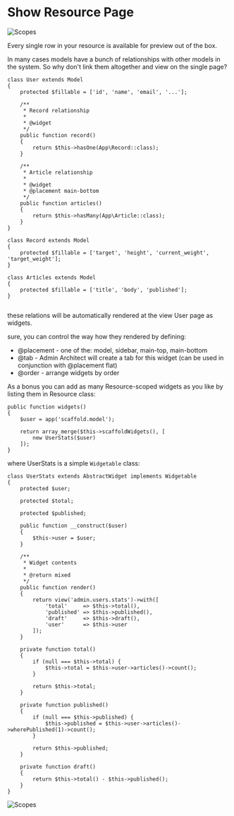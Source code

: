 # Show Resource Page

![Scopes](http://docs.adminarchitect.com/docs/images/index/presenters.jpg)

Every single row in your resource is available for preview out of the box.

In many cases models have a bunch of relationships with other models in the system. So why don't link them altogether and view on the single page?


```
class User extends Model
{
	protected $fillable = ['id', 'name', 'email', '...'];

	/**
	 * Record relationship
	 *
	 * @widget	 
	 */ 
	public function record()
	{
		return $this->hasOne(App\Record::class);
	}	

	/**
	 * Article relationship
	 *
	 * @widget
	 * @placement main-bottom	 	 
	 */ 	
	public function articles()
	{
		return $this->hasMany(App\Article::class);
	}
}

class Record extends Model
{
	protected $fillable	= ['target', 'height', 'current_weight', 'target_weight'];
}

class Articles extends Model
{
	protected $fillable = ['title', 'body', 'published'];
}
	
```

these relations will be automatically rendered at the view User page as widgets.

sure, you can control the way how they rendered by defining:

* @placement - one of the: model, sidebar, main-top, main-bottom
* @tab - Admin Architect will create a tab for this widget (can be used in conjunction with @placement flat)
* @order - arrange widgets by order


As a bonus you can add as many Resource-scoped widgets as you like by listing them in Resource class:

```
public function widgets()
{
	$user = app('scaffold.model');

	return array_merge($this->scaffoldWidgets(), [
		new UserStats($user)
	]);
}
```

where UserStats is a simple `Widgetable` class:

```
class UserStats extends AbstractWidget implements Widgetable
{
    protected $user;

    protected $total;

    protected $published;

    public function __construct($user)
    {
        $this->user = $user;
    }

    /**
     * Widget contents
     *
     * @return mixed
     */
    public function render()
    {
        return view('admin.users.stats')->with([
            'total'     => $this->total(),
            'published' => $this->published(),
            'draft'     => $this->draft(),
            'user'      => $this->user
        ]);
    }

    private function total()
    {
        if (null === $this->total) {
            $this->total = $this->user->articles()->count();
        }

        return $this->total;
    }

    private function published()
    {
        if (null === $this->published) {
            $this->published = $this->user->articles()->wherePublished(1)->count();
        }

        return $this->published;
    }

    private function draft()
    {
        return $this->total() - $this->published();
    }
}
```
![Scopes](http://docs.adminarchitect.com/docs/images/index/view_widgets.jpg)